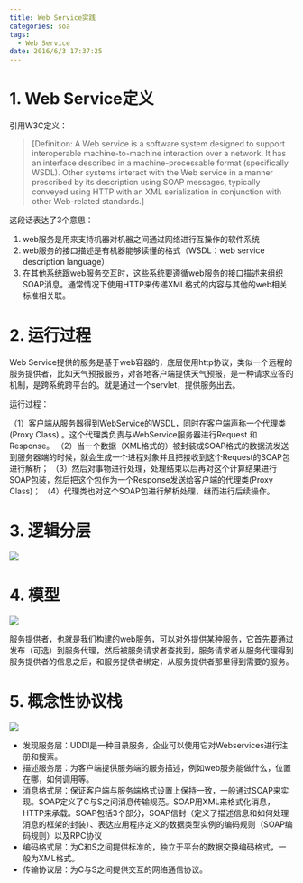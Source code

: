 ```yaml
---
title: Web Service实践
categories: soa
tags: 
  - Web Service
date: 2016/6/3 17:37:25
---
```


# 1. Web Service定义

引用W3C定义：

> [Definition: A Web service is a software system designed to support interoperable machine-to-machine interaction over a network. It has an interface described in a machine-processable format (specifically WSDL). Other systems interact with the Web service in a manner prescribed by its description using SOAP messages, typically conveyed using HTTP with an XML serialization in conjunction with other Web-related standards.]

这段话表达了3个意思：

1. web服务是用来支持机器对机器之间通过网络进行互操作的软件系统
2. web服务的接口描述是有机器能够读懂的格式（WSDL：web service description language）
3. 在其他系统跟web服务交互时，这些系统要遵循web服务的接口描述来组织SOAP消息。通常情况下使用HTTP来传递XML格式的内容与其他的web相关标准相关联。

# 2. 运行过程

Web Service提供的服务是基于web容器的，底层使用http协议，类似一个远程的服务提供者，比如天气预报服务，对各地客户端提供天气预报，是一种请求应答的机制，是跨系统跨平台的。就是通过一个servlet，提供服务出去。

运行过程：

（1）客户端从服务器得到WebService的WSDL，同时在客户端声称一个代理类(Proxy Class) 。这个代理类负责与WebService服务器进行Request 和Response。
（2）当一个数据（XML格式的）被封装成SOAP格式的数据流发送到服务器端的时候，就会生成一个进程对象并且把接收到这个Request的SOAP包进行解析；
（3）然后对事物进行处理，处理结束以后再对这个计算结果进行SOAP包装，然后把这个包作为一个Response发送给客户端的代理类(Proxy Class)；
（4）代理类也对这个SOAP包进行解析处理，继而进行后续操作。

# 3. 逻辑分层

![](/resources/webservice/logical.png)
 

# 4. 模型

![](/resources/webservice/model.png)


服务提供者，也就是我们构建的web服务，可以对外提供某种服务，它首先要通过发布（可选）到服务代理，然后被服务请求者查找到，服务请求者从服务代理得到服务提供者的信息之后，和服务提供者绑定，从服务提供者那里得到需要的服务。

# 5. 概念性协议栈

![](/resources/webservice/protocal.png)

* 发现服务层：UDDI是一种目录服务，企业可以使用它对Webservices进行注册和搜索。
* 描述服务层：为客户端提供服务端的服务描述，例如web服务能做什么，位置在哪，如何调用等。
* 消息格式层：保证客户端与服务端格式设置上保持一致，一般通过SOAP来实现。SOAP定义了C与S之间消息传输规范。SOAP用XML来格式化消息，HTTP来承载。SOAP包括3个部分，SOAP信封（定义了描述信息和如何处理消息的框架的封装）、表达应用程序定义的数据类型实例的编码规则（SOAP编码规则）以及RPC协议
* 编码格式层：为C和S之间提供标准的，独立于平台的数据交换编码格式，一般为XML格式。
* 传输协议层：为C与S之间提供交互的网络通信协议。